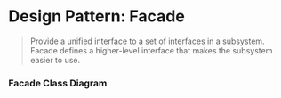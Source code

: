 # Design Pattern: Facade

> Provide a unified interface to a set of interfaces in a subsystem.
> Facade defines a higher-level interface that makes the subsystem easier to use.

### Facade Class Diagram


